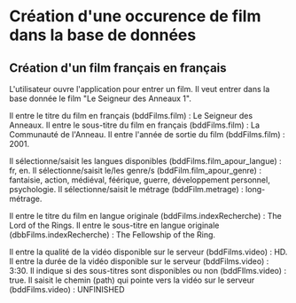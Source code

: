 # Création d'une occurence de film dans la base de données

## Création d'un film français en français

L'utilisateur ouvre l'application pour entrer un film.
Il veut entrer dans la base donnée le film "Le Seigneur des Anneaux 1".

Il entre le titre du film en français (bddFilms.film) : Le Seigneur des Anneaux.
Il entre le sous-titre du film en français (bddFilms.film) : La Communauté de l'Anneau.
Il entre l'année de sortie du film (bddFilms.film) : 2001.

Il sélectionne/saisit les langues disponibles (bddFilms.film_apour_langue) : fr, en.
Il sélectionne/saisit le/les genre/s (bddFilm.film_apour_genre) : fantaisie, action, médiéval, féérique, guerre, développement personnel, psychologie.
Il sélectionne/saisit le métrage (bddFilm.metrage) : long-métrage.

Il entre le titre du film en langue originale (bddFilms.indexRecherche) : The Lord of the Rings.
Il entre le sous-titre en langue originale (dbbFilms.indexRecherche) : The Fellowship of the Ring.

Il entre la qualité de la vidéo disponible sur le serveur (bddFilms.video) : HD. 
Il entre la durée de la vidéo disponible sur le serveur (bddFilms.video) : 3:30.
Il indique si des sous-titres sont disponibles ou non (bddFIlms.video) : true.
Il saisit le chemin (path) qui pointe vers la vidéo sur le serveur (bddFilms.video) : UNFINISHED

